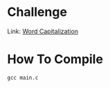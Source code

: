 # Challenge

Link: [Word Capitalization](https://codeforces.com/problemset/problem/281/A)

# How To Compile

`gcc main.c`
